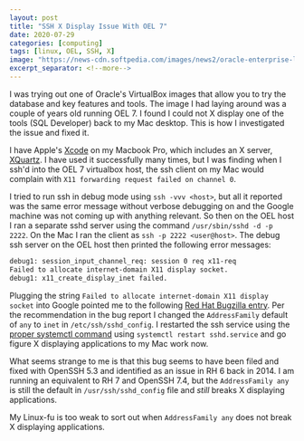 ```yaml
---
layout: post
title: "SSH X Display Issue With OEL 7"
date: 2020-07-29
categories: [computing]
tags: [linux, OEL, SSH, X]
image: "https://news-cdn.softpedia.com/images/news2/oracle-enterprise-linux-7-5-debuts-with-unbreakable-enterprise-kernel-release-4-520750-2.jpg"
excerpt_separator: <!--more-->
---
```


I was trying out one of Oracle's VirtualBox images that allow you to try 
the database and key features and tools. The image I had laying around was a
couple of years old running OEL 7. I found I could not X display one of the
tools (SQL Developer) back to my Mac desktop. This is how I investigated the
issue and fixed it.

<!--more-->

I have Apple's [Xcode](https://developer.apple.com/xcode/) on my Macbook Pro,
which includes an X server, [XQuartz](https://www.xquartz.org). I have used it
successfully many times, but I was finding when I ssh'd into the OEL 7
virtualbox host, the ssh client on my Mac would complain with `X11 forwarding
request failed on channel 0`. 

I tried to run ssh in debug mode using `ssh -vvv <host>`, but all it reported
was the same error message without verbose debugging on and the Google
machine was not coming up with anything relevant. So then on the OEL host I
ran a separate sshd server using the command `/usr/sbin/sshd -d -p 2222`. On
the Mac I ran the client as `ssh -p 2222 <user@host>`. The debug ssh server on
the OEL host then printed the following error messages:

```bash
debug1: session_input_channel_req: session 0 req x11-req
Failed to allocate internet-domain X11 display socket.
debug1: x11_create_display_inet failed.
```

Plugging the string `Failed to allocate internet-domain X11 display socket` into
Google pointed me to the following [Red Hat
Bugzilla entry](https://bugzilla.redhat.com/show_bug.cgi?id=1027197). Per the
recommendation in the bug report I changed the `AddressFamily` default of
`any` to `inet` in `/etc/ssh/sshd_config`. I restarted the ssh service using the [proper systemctl
command](https://globedrill.com/how-to-start-stop-restart-ssh-service-on-centos-7-redhat-7-servers/)
using `systemctl restart sshd.service` and go figure X displaying applications
to my Mac work now. 

What seems strange to me is that this bug seems to have been filed and fixed
with OpenSSH 5.3 and identified as an issue in RH 6 back in 2014. I am running
an equivalent to RH 7 and OpenSSH 7.4, but the `AddressFamily any` is still
the default in `/usr/ssh/sshd_config` file and *still* breaks X displaying applications. 

My Linux-fu is too weak to sort out when `AddressFamily any` does not break X
displaying applications.
